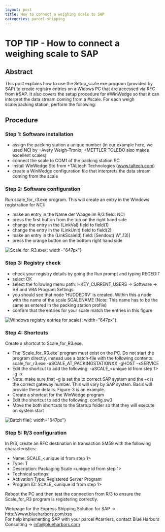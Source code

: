 ```yaml
---
layout: post
title: How to connect a weighing scale to SAP
categories: parcel-shipping
---
```


# TOP TIP - How to connect a weighing scale to SAP

## Abstract
This post explains how to use the Setup_scale.exe program
(provided by SAP) to create registry entries on a Widows PC that
are accessed via RFC from #SAP. It also covers the setup procedure
for #WinWedge so that it can interpret the data stream coming from
a #scale. For each weigh scale/packing station, perform the
following:

## Procedure

### Step 1: Software installation
- assign the packing station a unique number (in our example here, we used NCI by +Avery Weigh-Tronix; +METTLER TOLEDO also makes excellent scales)
- connect the scale to COM1 of the packing station PC
- install WinWedge Std from +TALtech Technologies (www.taltech.com)
- create a WinWedge configuration file that interprets the
  data stream coming from the scale

### Step 2: Software configuration
Run scale_for_r3.exe program. This will create an entry in the Windows registration for NCI:

- make an entry in the Name der Waage im R/3 field: NCI
- press the first button from the top on the right hand side
- change the entry in the (LinkVal) field to field(1)
- change the entry in the (LinkUnit) field to field(2)
- make an entry in the (LinkScaleId) field: [Sendout(’W’,.13)]
- press the orange button on the bottom right hand side

![Scale_for_R3.exe](/images/scaleForR3.png){: width="647px"}

### Step 3: Registry check
- check your registry details by going the Run prompt and typing REGEDIT
- select OK
- select the following menu path: HKEY_CURRENT_USERS → Software → VB and VBA Program Settings
- you should see that node ’HUDDEDRV’ is created. Within this a node with the name of the scale SCALENAME (Note: This name has to be the same as entered in the packing station profile)
- confirm that the entries for your scale match the entries in this figure

![Windows registry entries for scale](/images/registryEntries.png){: width="647px"}

### Step 4: Shortcuts
Create a shortcut to Scale_for_R3.exe.

- The ’Scale\_for\_R3.exe’ program must exist on the PC. Do not start the program directly, instead use a batch-file with the following contents: scale_for_r3.exe -aSCALE_AT_PACKINGSTATIONXX -gHOST –xSERVICE
- Edit the shortcut to add the following:
-aSCALE\_<unique id from step 1> -g<gateway host> -x <gateway number>
- Note: make sure that -g is set the to correct SAP system and the –x is the correct gateway number. This will vary by SAP system.  Basis will provide these details. Figure-3 is an example.
- Create a shortcut for the WinWedge program
- Edit the shortcut to add the following: config.sw3
- Move the both shortcuts to the Startup folder so that they will execute on system start

![Batch file](/images/BATFile.png){: width="647px"}

### Step 5: R/3 configuration
In R/3, create an RFC destination in transaction SM59 with the following characteristics:

- Name: SCALE_<unique id from step 1>
- Type: T
- Description: Packaging Scale <unique id from step 1>
- Technical settngs:
- Activation Type: Registered Server Program
- Program ID: SCALE_<unique id from step 1>

Reboot the PC and then test the connection from R/3 to ensure the Scale_for_R3 program is registering correctly.

Webpage for the Express Shipping Solution for SAP → http://www.blueharbors.com/xss  
For help implementing SAP with your parcel #carriers, contact Blue Harbors Consulting → info@blueharbors.com
